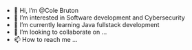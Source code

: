 - 👋 Hi, I’m @Cole Bruton
- 👀 I’m interested in Software development and Cybersecurity
- 🌱 I’m currently learning Java fullstack development
- 💞️ I’m looking to collaborate on ...
- 📫 How to reach me ...

<!---
cbruton/cbruton is a ✨ special ✨ repository because its `README.md` (this file) appears on your GitHub profile.
You can click the Preview link to take a look at your changes.
--->
